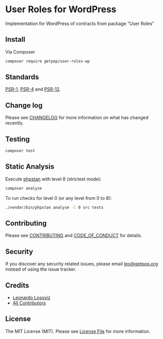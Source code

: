 # User Roles for WordPress

<!--
[![Latest Version on Packagist][ico-version]][link-packagist]
[![Software License][ico-license]](LICENSE.md)
[![Build Status][ico-travis]][link-travis]
[![Coverage Status][ico-scrutinizer]][link-scrutinizer]
[![Quality Score][ico-code-quality]][link-code-quality]
[![Total Downloads][ico-downloads]][link-downloads]
-->

Implementation for WordPress of contracts from package "User Roles"

## Install

Via Composer

``` bash
composer require getpop/user-roles-wp
```

<!--
## Usage

``` php
```
-->

## Standards

[PSR-1](https://www.php-fig.org/psr/psr-1), [PSR-4](https://www.php-fig.org/psr/psr-4) and [PSR-12](https://www.php-fig.org/psr/psr-12).

## Change log

Please see [CHANGELOG](CHANGELOG.md) for more information on what has changed recently.

## Testing

``` bash
composer test
```

## Static Analysis

Execute [phpstan](https://github.com/phpstan/phpstan) with level 8 (strictest mode):

``` bash
composer analyse
```

To run checks for level 0 (or any level from 0 to 8):

``` bash
./vendor/bin/phpstan analyse -l 0 src tests
```

## Contributing

Please see [CONTRIBUTING](CONTRIBUTING.md) and [CODE_OF_CONDUCT](CODE_OF_CONDUCT.md) for details.

## Security

If you discover any security related issues, please email leo@getpop.org instead of using the issue tracker.

## Credits

- [Leonardo Losoviz][link-author]
- [All Contributors][link-contributors]

## License

The MIT License (MIT). Please see [License File](LICENSE.md) for more information.

[ico-version]: https://img.shields.io/packagist/v/getpop/user-roles-wp.svg?style=flat-square
[ico-license]: https://img.shields.io/badge/license-MIT-brightgreen.svg?style=flat-square
[ico-travis]: https://img.shields.io/travis/getpop/user-roles-wp/master.svg?style=flat-square
[ico-scrutinizer]: https://img.shields.io/scrutinizer/coverage/g/getpop/user-roles-wp.svg?style=flat-square
[ico-code-quality]: https://img.shields.io/scrutinizer/g/getpop/user-roles-wp.svg?style=flat-square
[ico-downloads]: https://img.shields.io/packagist/dt/getpop/user-roles-wp.svg?style=flat-square

[link-packagist]: https://packagist.org/packages/getpop/user-roles-wp
[link-travis]: https://travis-ci.org/getpop/user-roles-wp
[link-scrutinizer]: https://scrutinizer-ci.com/g/getpop/user-roles-wp/code-structure
[link-code-quality]: https://scrutinizer-ci.com/g/getpop/user-roles-wp
[link-downloads]: https://packagist.org/packages/getpop/user-roles-wp
[link-author]: https://github.com/leoloso
[link-contributors]: ../../contributors

